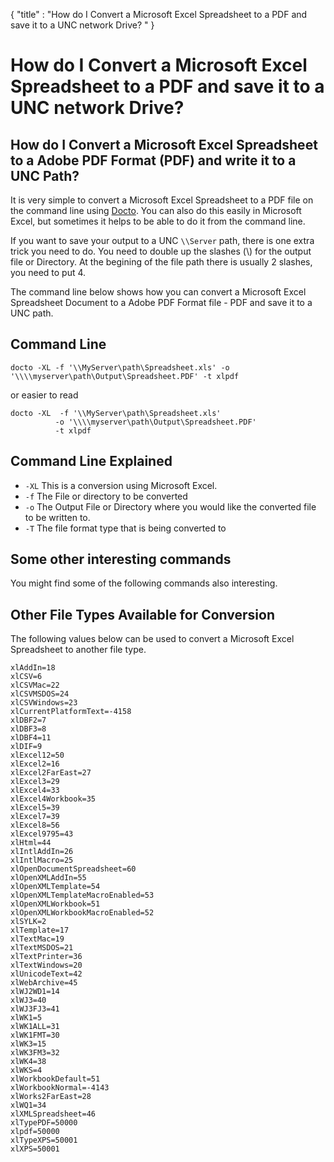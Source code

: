 {
    "title" : "How do I Convert a Microsoft Excel Spreadsheet to a PDF and save it to a UNC network Drive?  " 
}

How do I Convert a Microsoft Excel Spreadsheet to a PDF and save it to a UNC network Drive? 
==

How do I Convert a Microsoft Excel Spreadsheet to a Adobe PDF Format (PDF) and write it to a UNC Path?         
-

It is very simple to convert a Microsoft Excel Spreadsheet to a PDF file  on the command line using [Docto](https://github.com/tobya/docto). You can also do this easily in Microsoft Excel, but sometimes it helps to be able to do it from the command line.  

If you want to save your output to a UNC `\\Server` path, there is one extra trick you need to do.  You need to double up the slashes (\\) for the output file or Directory.  At the begining of the file path there is usually 2 slashes, you need to put 4. 

The command line below shows how you can convert a Microsoft Excel Spreadsheet Document to a Adobe PDF Format file - PDF and save it to a UNC path.

Command Line 
-

 ````
 docto -XL -f '\\MyServer\path\Spreadsheet.xls' -o '\\\\myserver\path\Output\Spreadsheet.PDF' -t xlpdf
 ````

 or easier to read

  ````
 docto -XL  -f '\\MyServer\path\Spreadsheet.xls' 
            -o '\\\\myserver\path\Output\Spreadsheet.PDF'
            -t xlpdf
 ````

Command Line Explained 
-

 - `-XL`   This is a conversion using Microsoft Excel.  
 - `-f`   The File or directory to be converted 
 - `-o`   The Output File or Directory where you would like the converted file to be written to.
 - `-T`   The file format type that is being converted to




Some other interesting commands
-

You might find some of the following commands also interesting.

  

Other File Types Available for Conversion
-

The following values below can be used to convert a Microsoft Excel Spreadsheet to another file type.


````
xlAddIn=18
xlCSV=6
xlCSVMac=22
xlCSVMSDOS=24
xlCSVWindows=23
xlCurrentPlatformText=-4158
xlDBF2=7
xlDBF3=8
xlDBF4=11
xlDIF=9
xlExcel12=50
xlExcel2=16
xlExcel2FarEast=27
xlExcel3=29
xlExcel4=33
xlExcel4Workbook=35
xlExcel5=39
xlExcel7=39
xlExcel8=56
xlExcel9795=43
xlHtml=44
xlIntlAddIn=26
xlIntlMacro=25
xlOpenDocumentSpreadsheet=60
xlOpenXMLAddIn=55
xlOpenXMLTemplate=54
xlOpenXMLTemplateMacroEnabled=53
xlOpenXMLWorkbook=51
xlOpenXMLWorkbookMacroEnabled=52
xlSYLK=2
xlTemplate=17
xlTextMac=19
xlTextMSDOS=21
xlTextPrinter=36
xlTextWindows=20
xlUnicodeText=42
xlWebArchive=45
xlWJ2WD1=14
xlWJ3=40
xlWJ3FJ3=41
xlWK1=5
xlWK1ALL=31
xlWK1FMT=30
xlWK3=15
xlWK3FM3=32
xlWK4=38
xlWKS=4
xlWorkbookDefault=51
xlWorkbookNormal=-4143
xlWorks2FarEast=28
xlWQ1=34
xlXMLSpreadsheet=46
xlTypePDF=50000
xlpdf=50000
xlTypeXPS=50001
xlXPS=50001

```` 

